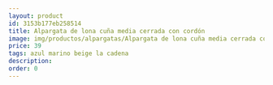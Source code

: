 ```yaml
---
layout: product
id: 3153b177eb258514
title: Alpargata de lona cuña media cerrada con cordón 
image: img/productos/alpargatas/Alpargata de lona cuña media cerrada con cordón =39 =azul marino beige la cadena.webp
price: 39 
tags: azul marino beige la cadena
description: 
order: 0
---
```


